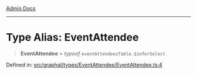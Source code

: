 [Admin Docs](/)

***

# Type Alias: EventAttendee

> **EventAttendee** = *typeof* `eventAttendeesTable.$inferSelect`

Defined in: [src/graphql/types/EventAttendee/EventAttendee.ts:4](https://github.com/Sourya07/talawa-api/blob/cfbd515d04ffba748b09232a33807f1845dd1878/src/graphql/types/EventAttendee/EventAttendee.ts#L4)
